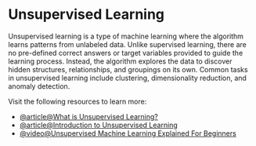 # Unsupervised Learning

Unsupervised learning is a type of machine learning where the algorithm learns patterns from unlabeled data. Unlike supervised learning, there are no pre-defined correct answers or target variables provided to guide the learning process. Instead, the algorithm explores the data to discover hidden structures, relationships, and groupings on its own. Common tasks in unsupervised learning include clustering, dimensionality reduction, and anomaly detection.

Visit the following resources to learn more:

- [@article@What is Unsupervised Learning?](https://cloud.google.com/discover/what-is-unsupervised-learning)
- [@article@Introduction to Unsupervised Learning](https://www.datacamp.com/blog/introduction-to-unsupervised-learning)
- [@video@Unsupervised Machine Learning Explained For Beginners](https://www.youtube.com/watch?v=yteYU_QpUxs)